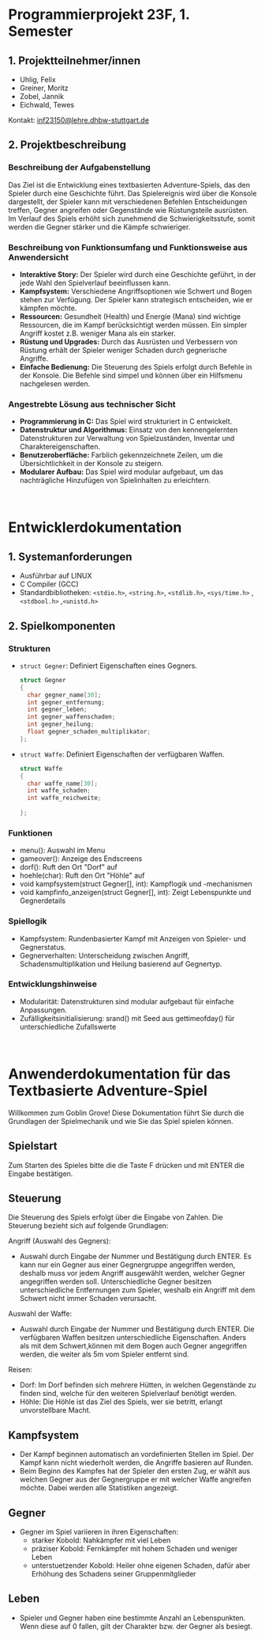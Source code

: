# Programmierprojekt 23F, 1. Semester

## 1. Projektteilnehmer/innen
- Uhlig, Felix
- Greiner, Moritz
- Zobel, Jannik
- Eichwald, Tewes

Kontakt: inf23150@lehre.dhbw-stuttgart.de
&nbsp;
## 2. Projektbeschreibung

### Beschreibung der Aufgabenstellung


Das Ziel ist die Entwicklung eines textbasierten Adventure-Spiels, das den Spieler durch eine Geschichte führt. Das Spielereignis wird über die Konsole dargestellt, der Spieler kann mit verschiedenen Befehlen Entscheidungen treffen, Gegner angreifen oder Gegenstände wie Rüstungsteile ausrüsten. Im Verlauf des Spiels erhöht sich zunehmend die Schwierigkeitsstufe, somit werden die Gegner stärker und die Kämpfe schwieriger.

### Beschreibung von Funktionsumfang und Funktionsweise aus Anwendersicht
- **Interaktive Story:** Der Spieler wird durch eine Geschichte geführt, in der jede Wahl den Spielverlauf beeinflussen kann.
- **Kampfsystem:** Verschiedene Angriffsoptionen wie Schwert und Bogen stehen zur Verfügung. Der Spieler kann strategisch entscheiden, wie er kämpfen möchte.
- **Ressourcen:** Gesundheit (Health) und Energie (Mana) sind wichtige Ressourcen, die im Kampf berücksichtigt werden müssen. Ein simpler Angriff kostet z.B. weniger Mana als ein starker.
- **Rüstung und Upgrades:** Durch das Ausrüsten und Verbessern von Rüstung erhält der Spieler weniger Schaden durch gegnerische Angriffe.
- **Einfache Bedienung:** Die Steuerung des Spiels erfolgt durch Befehle in der Konsole. Die Befehle sind simpel und können über ein Hilfsmenu nachgelesen werden.

### Angestrebte Lösung aus technischer Sicht
- **Programmierung in C:** Das Spiel wird strukturiert in C entwickelt.
- **Datenstruktur und Algorithmus:** Einsatz von den kennengelernten Datenstrukturen zur Verwaltung von Spielzuständen, Inventar und Charaktereigenschaften.
- **Benutzeroberfläche:** Farblich gekennzeichnete Zeilen, um die Übersichtlichkeit in der Konsole zu steigern.
- **Modularer Aufbau:** Das Spiel wird modular aufgebaut, um das nachträgliche Hinzufügen von Spielinhalten zu erleichtern.

&nbsp;

# Entwicklerdokumentation

## 1. Systemanforderungen
- Ausführbar auf LINUX
- C Compiler (GCC)
- Standardbibliotheken: `<stdio.h>`, `<string.h>`, `<stdlib.h>`, `<sys/time.h>` ,`<stdbool.h>` ,`<unistd.h>`

## 2. Spielkomponenten

### Strukturen
- `struct Gegner`: Definiert Eigenschaften eines Gegners.

  ```c
  struct Gegner
  {
    char gegner_name[30];
    int gegner_entfernung;
    int gegner_leben;
    int gegner_waffenschaden;
    int gegner_heilung;
    float gegner_schaden_multiplikator;
  };
  
- `struct Waffe`: Definiert Eigenschaften der verfügbaren Waffen.

  ```c
  struct Waffe
  {
    char waffe_name[30];
    int waffe_schaden;
    int waffe_reichweite;
    
  };

### Funktionen
- menu():  Auswahl im Menu
- gameover(): Anzeige des Endscreens
- dorf(): Ruft den Ort "Dorf" auf
- hoehle(char): Ruft den Ort "Höhle" auf
- void kampfsystem(struct Gegner[], int): Kampflogik und -mechanismen
- void kampfinfo_anzeigen(struct Gegner[], int): Zeigt Lebenspunkte und Gegnerdetails

### Spiellogik
- Kampfsystem: Rundenbasierter Kampf mit Anzeigen von Spieler- und Gegnerstatus.
- Gegnerverhalten: Unterscheidung zwischen Angriff, Schadensmultiplikation und Heilung basierend auf Gegnertyp.

### Entwicklungshinweise
- Modularität: Datenstrukturen sind modular aufgebaut für einfache Anpassungen.
- Zufälligkeitsinitialisierung: srand() mit Seed aus gettimeofday() für unterschiedliche Zufallswerte

&nbsp;

# Anwenderdokumentation für das Textbasierte Adventure-Spiel

Willkommen zum Goblin Grove! Diese Dokumentation führt Sie durch die Grundlagen der Spielmechanik und wie Sie das Spiel spielen können.

## Spielstart

Zum Starten des Spieles bitte die die Taste F drücken und mit ENTER die Eingabe bestätigen.

## Steuerung

Die Steuerung des Spiels erfolgt über die Eingabe von Zahlen. Die Steuerung bezieht sich auf folgende Grundlagen:

Angriff (Auswahl des Gegners):
- Auswahl durch Eingabe der Nummer und Bestätigung durch ENTER. Es kann nur ein Gegner aus einer Gegnergruppe angegriffen werden, deshalb muss vor jedem Angriff ausgewählt werden, welcher Gegner angegriffen werden soll. Unterschiedliche Gegner besitzen unterschiedliche Entfernungen zum Spieler, weshalb ein Angriff mit dem Schwert nicht immer Schaden verursacht.

Auswahl der Waffe:
- Auswahl durch Eingabe der Nummer und Bestätigung durch ENTER. Die verfügbaren Waffen besitzen unterschiedliche Eigenschaften. Anders als mit dem Schwert,können mit dem Bogen auch Gegner angegriffen werden, die weiter als 5m vom Spieler entfernt sind.

Reisen:
- Dorf: Im Dorf befinden sich mehrere Hütten, in welchen Gegenstände zu finden sind, welche für den weiteren Spielverlauf benötigt werden.
- Höhle: Die Höhle ist das Ziel des Spiels, wer sie betritt, erlangt unvorstellbare Macht.

## Kampfsystem

- Der Kampf beginnen automatisch an vordefinierten Stellen im Spiel. Der Kampf kann nicht wiederholt werden, die Angriffe basieren auf Runden.
- Beim Beginn des Kampfes hat der Spieler den ersten Zug, er wählt aus welchen Gegner aus der Gegnergruppe er mit welcher Waffe angreifen möchte. Dabei werden alle Statistiken angezeigt.

## Gegner

- Gegner im Spiel variieren in ihren Eigenschaften:
  - starker Kobold: Nahkämpfer mit viel Leben
  - präziser Kobold: Fernkämpfer mit hohem Schaden und weniger Leben
  - unterstuetzender Kobold: Heiler ohne eigenen Schaden, dafür aber Erhöhung des Schadens seiner Gruppenmitglieder

## Leben

- Spieler und Gegner haben eine bestimmte Anzahl an Lebenspunkten. Wenn diese auf 0 fallen, gilt der Charakter bzw. der Gegner als besiegt.
